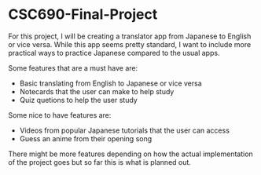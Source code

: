 # CSC690-Final-Project

For this project, I will be creating a translator app from Japanese to English or vice versa. While this app seems pretty standard, I want to include more practical ways to practice Japanese compared to the usual apps. 

Some features that are a must have are:
- Basic translating from English to Japanese or vice versa
- Notecards that the user can make to help study
- Quiz quetions to help the user study

Some nice to have features are:
- Videos from popular Japanese tutorials that the user can access
- Guess an anime from their opening song

There might be more features depending on how the actual implementation of the project goes but so far this is what is planned out.
